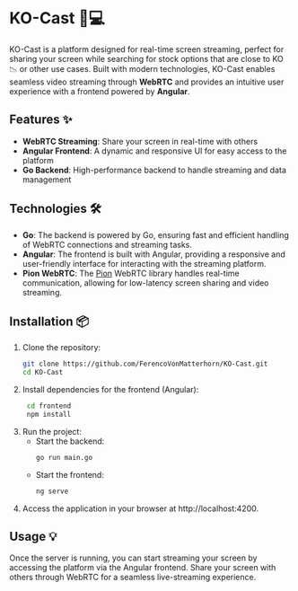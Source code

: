 # KO-Cast 🎥💻

KO-Cast is a platform designed for real-time screen streaming, perfect for sharing your screen while searching for stock options that are close to KO 📉 or other use cases. Built with modern technologies, KO-Cast enables seamless video streaming through **WebRTC** and provides an intuitive user experience with a frontend powered by **Angular**.

## Features ✨
- **WebRTC Streaming**: Share your screen in real-time with others
- **Angular Frontend**: A dynamic and responsive UI for easy access to the platform
- **Go Backend**: High-performance backend to handle streaming and data management

## Technologies 🛠️
- **Go**: The backend is powered by Go, ensuring fast and efficient handling of WebRTC connections and streaming tasks.
- **Angular**: The frontend is built with Angular, providing a responsive and user-friendly interface for interacting with the streaming platform.
- **Pion WebRTC**: The [Pion](https://github.com/pion/webrtc) WebRTC library handles real-time communication, allowing for low-latency screen sharing and video streaming.

## Installation 📦

1. Clone the repository:
   ```bash
   git clone https://github.com/FerencoVonMatterhorn/KO-Cast.git
   cd KO-Cast
    ```
2. Install dependencies for the frontend (Angular):
   ```bash
    cd frontend
    npm install
3. Run the project:
   - Start the backend:
     ```bash
     go run main.go
     ```
   - Start the frontend:
     ```bash
     ng serve
     ```
4. Access the application in your browser at http://localhost:4200.

## Usage 💡
Once the server is running, you can start streaming your screen by accessing the platform via the Angular frontend.
Share your screen with others through WebRTC for a seamless live-streaming experience.
